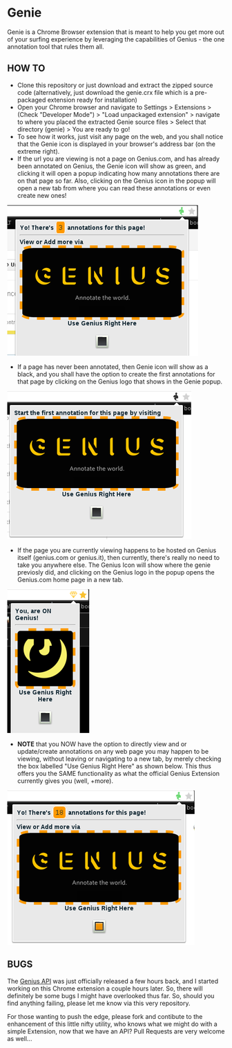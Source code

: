 Genie
=======
Genie is a Chrome Browser extension that is meant to help you get more out of your surfing experience by leveraging the capabilities of Genius - the one annotation tool that rules them all.

HOW TO
------
- Clone this repository or just download and extract the zipped source code (alternatively, just download the genie.crx file which is a pre-packaged extension ready for installation)
- Open your Chrome browser and navigate to Settings > Extensions > (Check "Developer Mode") > "Load unpackaged extension" > navigate to where you placed the extracted Genie source files > Select that directory (genie) > You are ready to go!
- To see how it works, just visit any page on the web, and you shall notice that the Genie icon is displayed in your browser's address bar (on the extreme right).
- If the url you are viewing is not a page on Genius.com, and has already been annotated on Genius, the Genie icon will show as green, and clicking it will open a popup indicating how many annotations there are on that page so far. Also, clicking on the Genius icon in the popup will open a new tab from where you can read these annotations or even create new ones!

![When a page on the web has been annotated on Genius](https://raw.githubusercontent.com/mcnemesis/genie/master/demo/Anotated.png)

- If a page has never been annotated, then Genie icon will show as a black, and you shall have the option to create the first annotations for that page by clicking on the Genius logo that shows in the Genie popup.

![When a page on the web has never been annotated on Genius before](https://raw.githubusercontent.com/mcnemesis/genie/master/demo/NotAnotated.png)


- If the page you are currently viewing happens to be hosted on Genius itself (genius.com or genius.it), then currently, there's really no need to take you anywhere else. The Genius Icon will show where the genie previosly did, and clicking on the Genius logo in the popup opens the Genius.com home page in a new tab.

![When you are on a Genius hosted page](https://raw.githubusercontent.com/mcnemesis/genie/master/demo/OnGenius.png)

- **NOTE** that you NOW have the option to directly view and or update/create annotations on any web page you may happen to be viewing, without leaving or navigating to a new tab, by merely checking the box labelled "Use Genius Right Here" as shown below. This thus offers you the SAME functionality as what the official Genius Extension currently gives you (well, +more).

![Enable inline annotations](https://raw.githubusercontent.com/mcnemesis/genie/master/demo/InlineAnnotation.png)

BUGS
-----
The [Genius API](https://docs.genius.com/) was just officially released a few hours back, and I started working on this Chrome extension a couple hours later. So, there will definitely be some bugs I might have overlooked thus far. So, should you find anything failing, please let me know via this very repository.

For those wanting to push the edge, please fork and contibute to the enhancement of this little nifty utility, who knows what we might do with a simple Extension, now that we have an API? Pull Requests are very welcome as well...


